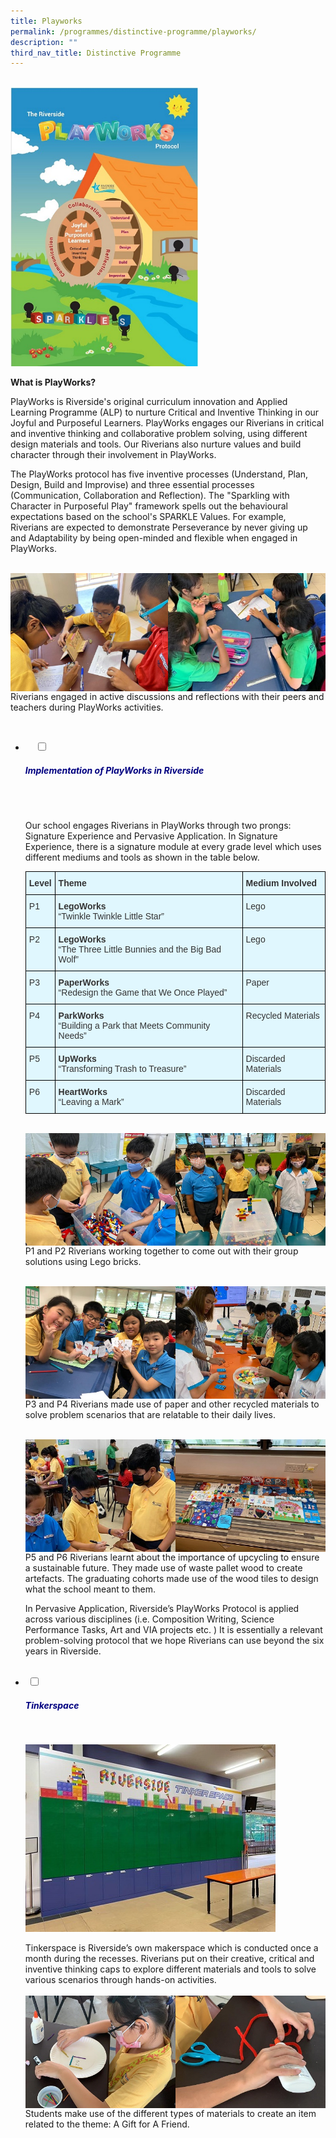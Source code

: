 ```yaml
---
title: Playworks
permalink: /programmes/distinctive-programme/playworks/
description: ""
third_nav_title: Distinctive Programme
---
```

<br>
<img src="/images/playwork1.jpg" 
         style="width:300px"
	/>
<br>

**What is PlayWorks?**

PlayWorks is Riverside's original curriculum innovation and Applied Learning Programme (ALP) to nurture Critical and Inventive Thinking in our Joyful and Purposeful Learners. PlayWorks engages our Riverians in critical and inventive thinking and collaborative problem solving, using different design materials and tools. Our Riverians also nurture values and build character through their involvement in PlayWorks.

The PlayWorks protocol has five inventive processes (Understand, Plan, Design, Build and Improvise) and three essential processes (Communication, Collaboration and Reflection). The "Sparkling with Character in Purposeful Play" framework spells out the behavioural expectations based on the school's SPARKLE Values. For example, Riverians are expected to demonstrate Perseverance by never giving up and Adaptability by being open-minded and flexible when engaged in PlayWorks.

<br>
<img src="/images/playwork2.jpg" align="left" style="width:50%;">
<img src="/images/playwork3.jpg" align="right" style="width:50%;">
<br>
<br>
<br>
<br>
<br>

Riverians engaged in active discussions and reflections with their peers and teachers during PlayWorks activities.


<ul class="jekyllcodex_accordion">

  <li>
    <input type="checkbox" id="accordion1">
    <label for="accordion1"><h5 style="color:navy">Implementation of PlayWorks in Riverside</h5></label>
    <div>
      <p>Our school engages Riverians in PlayWorks through two prongs: Signature Experience and Pervasive Application. In Signature Experience, there is a signature module at every grade level which uses different mediums and tools as shown in the table below.</p>
			<p>
<style type="text/css">
.tg  {border-collapse:collapse;border-spacing:0;}
.tg td{border-color:black;border-style:solid;border-width:1px;font-family:Arial, sans-serif;font-size:14px;
  overflow:hidden;padding:10px 5px;word-break:normal;}
.tg th{border-color:black;border-style:solid;border-width:1px;font-family:Arial, sans-serif;font-size:14px;
  font-weight:normal;overflow:hidden;padding:10px 5px;word-break:normal;}
.tg .tg-x189{background-color:#E0F7FE;color:#333;font-weight:bold;text-align:left;vertical-align:top}
.tg .tg-h9yw{background-color:#E0F7FE;color:#333;text-align:left;vertical-align:top}
</style>
<table class="tg">
<thead>
  <tr>
    <th class="tg-x189"><span style="font-weight:700;font-style:inherit">Level</span></th>
    <th class="tg-x189"><span style="font-weight:700;font-style:inherit">Theme</span></th>
    <th class="tg-x189"><span style="font-weight:700">Medium Involved</span></th>
  </tr>
</thead>
<tbody>
  <tr>
    <td class="tg-h9yw"><span style="font-weight:inherit;font-style:inherit">P1</span></td>
    <td class="tg-x189"><span style="font-weight:700">LegoWorks</span><br><span style="font-weight:400;font-style:inherit">“Twinkle Twinkle Little Star”</span></td>
    <td class="tg-h9yw"><span style="font-weight:400;font-style:inherit">Lego</span></td>
  </tr>
  <tr>
    <td class="tg-h9yw"><span style="font-weight:inherit;font-style:inherit">P2</span></td>
    <td class="tg-x189"><span style="font-weight:700">LegoWorks</span><br><span style="font-weight:400;font-style:inherit">“The Three Little Bunnies and the Big Bad Wolf”</span></td>
    <td class="tg-h9yw"><span style="font-weight:400;font-style:inherit">Lego</span></td>
  </tr>
  <tr>
    <td class="tg-h9yw"><span style="font-weight:inherit;font-style:inherit">P3</span></td>
    <td class="tg-x189"><span style="font-weight:700">PaperWorks</span><br><span style="font-weight:400;font-style:inherit">“Redesign the Game that We Once Played”</span><br></td>
    <td class="tg-h9yw"><span style="font-weight:inherit;font-style:inherit">Paper</span></td>
  </tr>
  <tr>
    <td class="tg-h9yw"><span style="font-weight:inherit;font-style:inherit">P4</span></td>
    <td class="tg-x189"><span style="font-weight:700">ParkWorks</span><br><span style="font-weight:400;font-style:inherit">“Building a Park that Meets Community Needs”</span><br></td>
    <td class="tg-h9yw"><span style="font-weight:400;font-style:inherit">Recycled Materials</span></td>
  </tr>
  <tr>
    <td class="tg-h9yw"><span style="font-weight:inherit;font-style:inherit">P5</span></td>
    <td class="tg-x189"><span style="font-weight:700">UpWorks</span><br><span style="font-weight:400;font-style:inherit">“Transforming Trash to Treasure”</span><br></td>
    <td class="tg-h9yw"><span style="font-weight:400;font-style:inherit">Discarded Materials</span></td>
  </tr>
  <tr>
    <td class="tg-h9yw"><span style="font-weight:inherit;font-style:inherit">P6</span></td>
    <td class="tg-x189"><span style="font-weight:700">HeartWorks</span><br><span style="font-weight:400;font-style:inherit">“Leaving a Mark”</span><br></td>
    <td class="tg-h9yw"><span style="font-weight:400;font-style:inherit">Discarded Materials</span></td>
  </tr>
</tbody>
</table>
			
<br>
<img src="/images/playwork4.jpg" align="left" style="width:50%;">
<img src="/images/playwork5.jpg" align="right" style="width:50%;">
<br>
<br>

P1 and P2 Riverians working together to come out with their group solutions using Lego bricks.

<br>
<img src="/images/playwork6.jpg" align="left" style="width:50%;">
<img src="/images/playwork7.jpg" align="right" style="width:50%;">
<br>
<br>
			
P3 and P4 Riverians made use of paper and other recycled materials to solve problem scenarios that are relatable to their daily lives.
			
<br>
<img src="/images/playwork8.jpg" align="left" style="width:50%;">
<img src="/images/playwork9.jpg" align="right" style="width:50%;">
<br>
<br>
<br>
	
P5 and P6 Riverians learnt about the importance of upcycling to ensure a sustainable future. They made use of waste pallet wood to create artefacts. The graduating cohorts made use of the wood tiles to design what the school meant to them.

In Pervasive Application, Riverside’s PlayWorks Protocol is applied across various disciplines (i.e. Composition Writing, Science Performance Tasks, Art and VIA projects etc. ) It is essentially a relevant problem-solving protocol that we hope Riverians can use beyond the six years in Riverside.
</p>
  </div>
</li>

<li>
 <input type="checkbox" id="accordion2">
 <label for="accordion2"><h5 style="color:navy">Tinkerspace</h5></label>
    <div>
<p>
	<img src="/images/playwork10.jpg" 
         style="width:400px"
	/>
</p>
<p>Tinkerspace is Riverside’s own makerspace which is conducted once a month during the recesses. Riverians put on their creative, critical and inventive thinking caps to explore different materials and tools to solve various scenarios through hands-on activities.<br>
<br>
<img src="/images/playwork11.jpeg" align="left" style="width:50%;">
<img src="/images/playwork12.jpeg" align="right" style="width:50%;">
</p>
<p> Students make use of the different types of materials to create an item related to the theme: A Gift for A Friend.</p>
	</li>
    </div>
